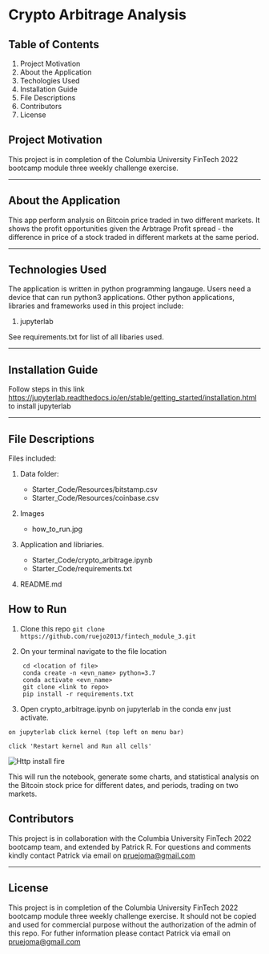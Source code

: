 
# Crypto Arbitrage Analysis

## Table of Contents

1. Project Motivation
2. About the Application
3. Techologies Used 
4. Installation Guide
5. File Descriptions
6. Contributors
8. License

## Project Motivation

This project is in completion of the Columbia University FinTech 2022 bootcamp module three weekly challenge exercise. 

---

## About the Application

This app perform analysis on Bitcoin price traded in two different markets. It shows the profit opportunities given the Arbtrage Profit spread - the difference in  price of a stock traded in different markets at the same period.

---

## Technologies Used
The application is written in python programming langauge. Users need a device that can run python3 applications. 
Other python applications, libraries and frameworks used in this project include:

1. jupyterlab

See requirements.txt for list of all libaries used.

---

## Installation Guide

Follow steps in this link https://jupyterlab.readthedocs.io/en/stable/getting_started/installation.html to install jupyterlab
     

---

## File Descriptions 
Files included:
1. Data folder:
    - Starter_Code/Resources/bitstamp.csv
    - Starter_Code/Resources/coinbase.csv
2. Images
    - how_to_run.jpg   

3. Application and libriaries. 
   - Starter_Code/crypto_arbitrage.ipynb
   - Starter_Code/requirements.txt
4. README.md


## How to Run
1. Clone this repo 
``` git clone https://github.com/ruejo2013/fintech_module_3.git ```

2. On your terminal navigate to the file location 

```
    cd <location of file>
    conda create -n <evn_name> python=3.7 
    conda activate <evn_name>
    git clone <link to repo>
    pip install -r requirements.txt

```
3. Open crypto_arbitrage.ipynb on jupyterlab in the conda env just activate.  

```
on jupyterlab click kernel (top left on menu bar)

click 'Restart kernel and Run all cells'
```
![Http install fire](image/how_to_run.jpg)

This will run the notebook, generate some charts, and statistical analysis on the Bitcoin stock price for different dates, and periods, trading on two markets.



## Contributors

This project is in collaboration with the Columbia University FinTech 2022 bootcamp team, and extended by Patrick R. For questions and comments kindly contact Patrick via email on pruejoma@gmail.com

---

## License

This project is in completion of the Columbia University FinTech 2022 bootcamp module three weekly challenge exercise. It should not be copied and used for commercial purpose without the authorization of the admin of this repo. For futher information please contact Patrick via email on  pruejoma@gmail.com
